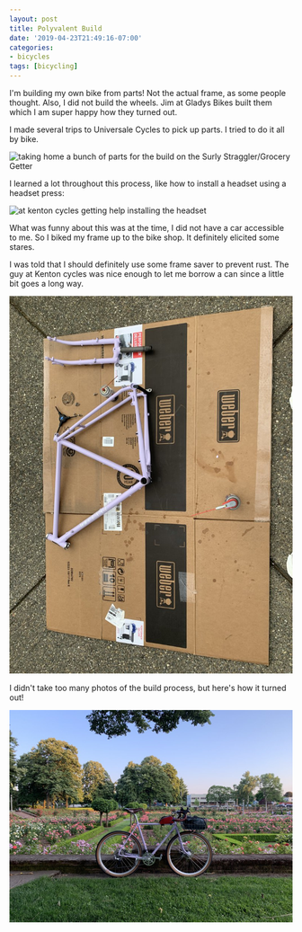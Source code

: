 ```yaml
---
layout: post
title: Polyvalent Build
date: '2019-04-23T21:49:16-07:00'
categories:
- bicycles
tags: [bicycling]
---
```


I'm building my own bike from parts! Not the actual frame, as some people
thought. Also, I did not build the wheels. Jim at Gladys Bikes built them which
I am super happy how they turned out.

I made several trips to Universale Cycles to pick up parts. I tried to do it all
by bike.

![taking home a bunch of parts for the build on the Surly Straggler/Grocery
Getter](/assets/polyvbuildparts.jpg)

I learned a lot throughout this process, like how to install a headset using a
headset press:

![at kenton cycles getting help installing the
headset](/assets/polyvbuildheadset.jpg)

What was funny about this was at the time, I did not have a car accessible to
me. So I biked my frame up to the bike shop. It definitely elicited some stares.

I was told that I should definitely use some frame saver to prevent rust. The
guy at Kenton cycles was nice enough to let me borrow a can since a little bit
goes a long way.

![frame savin' my new polyvalent frame](/assets/polyvbuildframesaver.jpg)

I didn't take too many photos of the build process, but here's how it turned
out!

![final build of the lilac polyvalent](/assets/polyvbuildfinal.jpg)
